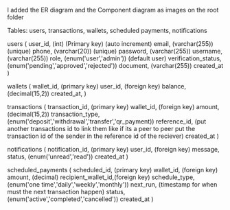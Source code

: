 I added the ER diagram and the Component diagram as images on the root folder

<!-- database structure -->

Tables: users, transactions, wallets, scheduled payments, notifications

users (
user_id, (int) (Primary key) (auto increment)
email, (varchar(255)) (unique)
phone, (varchar(20)) (unique)
password, (varchar(255))
username, (varchar(255))
role, (enum('user','admin')) (default user)
verification_status, (enum('pending','approved','rejected'))
document, (varchar(255))
created_at
)

wallets (
wallet_id, (primary key)
user_id, (foreign key)
balance, (decimal(15,2))
created_at,
)

transactions (
transaction_id, (primary key)
wallet_id, (foreign key)
amount, (decimal(15,2))
transaction_type, (enum('deposit','withdrawal','transfer','qr_payment))
reference_id, (put another transactions id to link them like if its a peer to peer put the transaction id of the sender in the reference id of the reciever)
created_at
)

notifications (
notification_id, (primary key)
user_id, (foreign key)
message,
status, (enum('unread','read'))
created_at
)

scheduled_payments (
scheduled_id, (primary key)
wallet_id, (foreign key)
amount, (decimal)
recipient_wallet_id,(foreign key)
schedule_type, (enum('one time','daily','weekly','monthly'))
next_run, (timestamp for when must the next transaction happen)
status, (enum('active','completed','cancelled'))
created_at
)

<!-- database structure end -->
